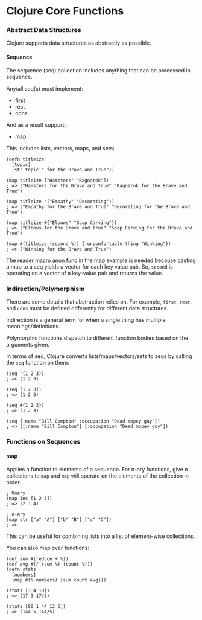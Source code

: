 # Clojure Core Functions

### Abstract Data Structures

Clojure supports data structures as abstractly as possible. 

#### Sequence

The sequence (seq) collection includes anything that can be processed in sequence. 

Any/all seq(s) must implement:

* first
* rest
* cons

And as a result support:

* map

This includes lists, vectors, maps, and sets:

```
(defn titleize
  [topic]
  (str topic " for the Brave and True"))

(map titleize ["Hamsters" "Ragnarok"])
; => ("Hamsters for the Brave and True" "Ragnarok for the Brave and True")

(map titleize '("Empathy" "Decorating"))
; => ("Empathy for the Brave and True" "Decorating for the Brave and True")

(map titleize #{"Elbows" "Soap Carving"})
; => ("Elbows for the Brave and True" "Soap Carving for the Brave and True")

(map #(titleize (second %)) {:uncomfortable-thing "Winking"})
; => ("Winking for the Brave and True")
```

The reader macro anon func in the map example is needed because casting a map to a seq yields a vector for each key value pair. So, `second` is operating on a vector of a key-value pair and returns the value.

### Indirection/Polymorphism

There are some details that abstraction relies on. For example, `first`, `rest`, and `cons` must be defined differently for different data structures. 

Indirection is a general term for when a single thing has multiple meanings/definitions. 

Polymorphic functions dispatch to different function bodies based on the arguments given.

In terms of seq, Clojure converts lists/maps/vectors/sets to seqs by calling the `seq` function on them:

```
(seq '(1 2 3))
; => (1 2 3)

(seq [1 2 3])
; => (1 2 3)

(seq #{1 2 3})
; => (1 2 3)

(seq {:name "Bill Compton" :occupation "Dead mopey guy"})
; => ([:name "Bill Compton"] [:occupation "Dead mopey guy"])
```

### Functions on Sequences

#### map

Applies a function to elements of a sequence. For n-ary functions, give n collections to `map` and `map` will operate on the elements of the collection in order.

```
; Unary
(map inc [1 2 3])
; => (2 3 4)

; n-ary
(map str ["a" "A"] ["b" "B"] ["c" "C"])
; => 
``` 

This can be useful for combining lists into a list of element-wise collections.

You can also map over functions:

```
(def sum #(reduce + %))
(def avg #(/ (sum %) (count %)))
(defn stats
  [numbers]
  (map #(% numbers) [sum count avg]))

(stats [3 4 10])
; => (17 3 17/3)

(stats [80 1 44 13 6])
; => (144 5 144/5)
```